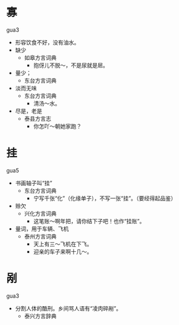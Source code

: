 # 寡
gua3
+ 形容饮食不好，没有油水。
+ 缺少
  * 如皋方言词典
    - 抱伢儿不脱～，不是尿就是㞎。
+ 量少；
  * 东台方言词典
+ 淡而无味
  * 东台方言词典
    - 清汤～水。
+ 尽是，老是
  * 泰县方言志
    - 你怎吖～朝她家跑？

# 挂
gua5
+ 书画轴子叫“挂”
  * 东台方言词典
    - 宁写千张“化”（化缘单子），不写一张“挂”。（要经得起品鉴）
+ 赊欠
  * 兴化方言词典
    - 这笔账～啊年把，请你结下子吧！也作“挂账”。
+ 量词，用于车辆、飞机
  * 泰州方言词典
    - 天上有三～飞机在下飞。
    - 迎亲的车子来啊十几～。

# 剐
gua3
+ 分割人体的酷刑。乡间骂人语有“凌肉碎剐”。
  * 泰兴方言辞典

